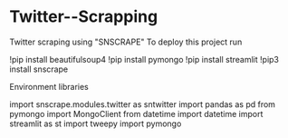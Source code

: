 # Twitter--Scrapping
Twitter scraping using "SNSCRAPE"
To deploy this project run

!pip install beautifulsoup4
!pip install pymongo
!pip install streamlit
!pip3 install snscrape 

Environment libraries

import snscrape.modules.twitter as sntwitter
import pandas as pd
from pymongo import MongoClient
from datetime import datetime
import streamlit as st
import tweepy
import pymongo
